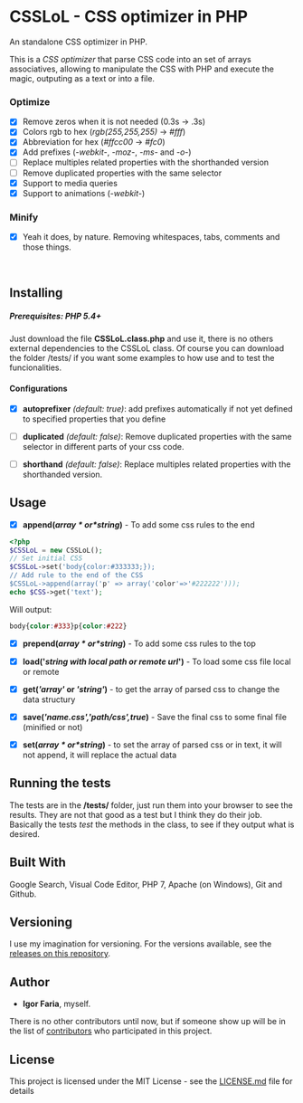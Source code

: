 
# CSSLoL - CSS optimizer in PHP
An standalone CSS optimizer in PHP.

This is a *CSS optimizer* that parse CSS code into an set of arrays associatives, allowing to manipulate the CSS with PHP and execute the magic, outputing as a text or into a file.

### Optimize
-  [x] Remove zeros when it is not needed (0.3s -> .3s)
-  [x] Colors rgb to hex (*rgb(255,255,255)* -> *#fff*)
-  [x] Abbreviation for hex (*#ffcc00* -> *#fc0*)
-  [x] Add prefixes (*-webkit-*, *-moz-*, *-ms-* and *-o-*)
- [ ] Replace multiples related properties with the shorthanded version
- [ ] Remove duplicated properties with the same selector
-  [x] Support to media queries
-  [x] Support to animations (*-webkit-*)

### Minify

-  [x] Yeah it does, by nature. Removing whitespaces, tabs, comments and those things.

<br>

## Installing
##### Prerequisites: PHP 5.4+
Just download the file **CSSLoL.class.php** and use it, there is no others external dependencies to the CSSLoL class.
Of course you can download the folder /tests/ if you want some examples to how use and to test the funcionalities.


#### Configurations

-  [x]  **autoprefixer**  *(default: true)*: add prefixes automatically if not yet defined to specified properties that you define

- [ ] **duplicated**  *(default: false)*: Remove duplicated properties with the same selector in different parts of your css code.

- [ ] **shorthand**  *(default: false)*: Replace multiples related properties with the shorthanded version.


## Usage
-  [x]  **append(*$array* or *$string*)** - To add some css rules to the end

```php
<?php
$CSSLoL = new CSSLoL();
// Set initial CSS
$CSSLoL->set('body{color:#333333;});
// Add rule to the end of the CSS
$CSSLoL->append(array('p' => array('color'=>'#222222')));
echo $CSS->get('text');
```

Will output: 
```css
body{color:#333}p{color:#222}
```
-  [x]  **prepend(*$array* or *$string*)** - To add some css rules to the top

-  [x]  **load('*string with local path or remote url*')** - To load some css file local or remote

-  [x]  **get(*'array'* or *'string'*)** - to get the array of parsed css to change the data structury

-  [x]  **save(*'name.css','path/css',true*)** - Save the final css to some final file (minified or not)

-  [x]  **set(*$array* or *$string*)** - to set the array of parsed css or in text, it will not append, it will replace the actual data



## Running the tests
The tests are in the **/tests/** folder, just run them into your browser to see the results. They are not that good as a test but I think they do their job. 
Basically the tests *test* the methods in the class, to see if they output what is desired. 
  

## Built With
Google Search, Visual Code Editor, PHP 7, Apache (on Windows),  Git and Github.
 

## Versioning
I use my imagination for versioning. For the versions available, see the [releases on this repository](https://github.com/igorfaria/CSSLoL/releases).

  

## Author
*  **Igor Faria**, myself.
  

There is no other contributors until now, but if someone show up will be in the list of [contributors](https://github.com/igorfaria/CSSLoL/contributors) who participated in this project.

 
## License

  

This project is licensed under the MIT License - see the [LICENSE.md](LICENSE.md) file for details